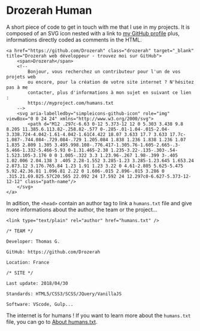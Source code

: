 # Drozerah Human

A short piece of code to get in touch with me that I use in my projects. It is composed of an SVG icon nested with a link to [my GitHub profile](https://github.com/Drozerah) plus, informations directly coded as comments in the HTML.

```
<a href="https://github.com/Drozerah" class="drozerah" target="_blank" title="Drozerah web développeur - trouvez moi sur GitHub">
    <span>Drozerah</span>
    <!--
        Bonjour, vous recherchez un contributeur pour l'un de vos projets web
        ou encore, pour la création de votre site internet ? N'hésitez pas à me
        contacter, plus d'informations à mon sujet en suivant ce lien :
        https://myproject.com/humans.txt
    --> 
    <svg aria-labelledby="simpleicons-github-icon" role="img" viewBox="0 0 24 24" xmlns="http://www.w3.org/2000/svg">
        <path d="M12 .297c-6.63 0-12 5.373-12 12 0 5.303 3.438 9.8 8.205 11.385.6.113.82-.258.82-.577 0-.285-.01-1.04-.015-2.04-3.338.724-4.042-1.61-4.042-1.61C4.422 18.07 3.633 17.7 3.633 17.7c-1.087-.744.084-.729.084-.729 1.205.084 1.838 1.236 1.838 1.236 1.07 1.835 2.809 1.305 3.495.998.108-.776.417-1.305.76-1.605-2.665-.3-5.466-1.332-5.466-5.93 0-1.31.465-2.38 1.235-3.22-.135-.303-.54-1.523.105-3.176 0 0 1.005-.322 3.3 1.23.96-.267 1.98-.399 3-.405 1.02.006 2.04.138 3 .405 2.28-1.552 3.285-1.23 3.285-1.23.645 1.653.24 2.873.12 3.176.765.84 1.23 1.91 1.23 3.22 0 4.61-2.805 5.625-5.475 5.92.42.36.81 1.096.81 2.22 0 1.606-.015 2.896-.015 3.286 0 .315.21.69.825.57C20.565 22.092 24 17.592 24 12.297c0-6.627-5.373-12-12-12" class="path-name"/>
    </svg>   
</a>
```

In adition, the ```<head>``` contain an author tag to link a ```humans.txt``` file and give more informations about the author, the team or the project...

```
<link type="text/plain" rel="author" href="humans.txt" />
```

````
/* TEAM */

Developer: Thomas G.
                            
GitHub: https://github.com/Drozerah
                         
Location: France
                                        
/* SITE */
                           
Last update: 2018/04/30
                            
Standards: HTML5/CSS3/SCSS/JQuery/VanillaJS 
                            
Software: VScode, Gulp...
````

The internet is for humans ! If you want to learn more about the ```humans.txt``` file, you can go to [About humans.txt](http://humanstxt.org/).
